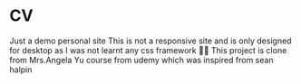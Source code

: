 # CV
Just a demo personal site
This is not a responsive site and is only designed for desktop as I was not learnt any css framework 🙆🙆
This project is clone from Mrs.Angela Yu course from udemy which was inspired from sean halpin

